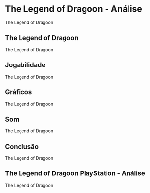 ---
---

# The Legend of Dragoon - Análise

The Legend of Dragoon

## The Legend of Dragoon

The Legend of Dragoon

## Jogabilidade

The Legend of Dragoon

## Gráficos

The Legend of Dragoon

## Som

The Legend of Dragoon

## Conclusão

The Legend of Dragoon

## The Legend of Dragoon PlayStation - Análise

The Legend of Dragoon
